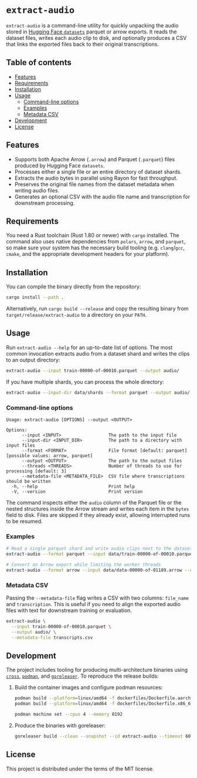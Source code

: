 # `extract-audio`

`extract-audio` is a command-line utility for quickly unpacking the audio stored in [Hugging Face `datasets`](https://huggingface.co/docs/datasets) parquet or arrow exports. It reads the dataset files, writes each audio clip to disk, and optionally produces a CSV that links the exported files back to their original transcriptions.

## Table of contents

- [Features](#features)
- [Requirements](#requirements)
- [Installation](#installation)
- [Usage](#usage)
  - [Command-line options](#command-line-options)
  - [Examples](#examples)
  - [Metadata CSV](#metadata-csv)
- [Development](#development)
- [License](#license)

## Features

- Supports both Apache Arrow (`.arrow`) and Parquet (`.parquet`) files produced by Hugging Face `datasets`.
- Processes either a single file or an entire directory of dataset shards.
- Extracts the audio bytes in parallel using Rayon for fast throughput.
- Preserves the original file names from the dataset metadata when writing audio files.
- Generates an optional CSV with the audio file name and transcription for downstream processing.

## Requirements

You need a Rust toolchain (Rust 1.80 or newer) with `cargo` installed. The command also uses native dependencies from `polars`, `arrow`, and `parquet`, so make sure your system has the necessary build tooling (e.g. `clang`/`gcc`, `cmake`, and the appropriate development headers for your platform).

## Installation

You can compile the binary directly from the repository:

```bash
cargo install --path .
```

Alternatively, run `cargo build --release` and copy the resulting binary from `target/release/extract-audio` to a directory on your `PATH`.

## Usage

Run `extract-audio --help` for an up-to-date list of options. The most common invocation extracts audio from a dataset shard and writes the clips to an output directory:

```bash
extract-audio --input train-00000-of-00010.parquet --output audio/
```

If you have multiple shards, you can process the whole directory:

```bash
extract-audio --input-dir data/shards --format parquet --output audio/
```

### Command-line options

```
Usage: extract-audio [OPTIONS] --output <OUTPUT>

Options:
      --input <INPUT>                  The path to the input file
      --input-dir <INPUT_DIR>          The path to a directory with input files
      --format <FORMAT>                File format [default: parquet] [possible values: arrow, parquet]
      --output <OUTPUT>                The path to the output files
      --threads <THREADS>              Number of threads to use for processing [default: 3]
      --metadata-file <METADATA_FILE>  CSV file where transcriptions should be written
  -h, --help                           Print help
  -V, --version                        Print version
```

The command inspects either the `audio` column of the Parquet file or the nested structures inside the Arrow stream and writes each item in the `bytes` field to disk. Files are skipped if they already exist, allowing interrupted runs to be resumed.

### Examples

```bash
# Read a single parquet shard and write audio clips next to the dataset
extract-audio --format parquet --input data/train-00000-of-00010.parquet --output extracted/train/

# Convert an Arrow export while limiting the worker threads
extract-audio --format arrow --input data/data-00000-of-01189.arrow --output extracted/arrow/ --threads 8
```

### Metadata CSV

Passing the `--metadata-file` flag writes a CSV with two columns: `file_name` and `transcription`. This is useful if you need to align the exported audio files with text for downstream training or evaluation.

```bash
extract-audio \
  --input train-00000-of-00010.parquet \
  --output audio/ \
  --metadata-file transcripts.csv
```

## Development

The project includes tooling for producing multi-architecture binaries using [`cross`](https://github.com/cross-rs/cross), [`podman`](https://podman.io/), and [`goreleaser`](https://goreleaser.com/). To reproduce the release builds:

1. Build the container images and configure podman resources:

    ```bash
    podman build --platform=linux/amd64 -f dockerfiles/Dockerfile.aarch64-unknown-linux-gnu -t aarch64-unknown-linux-gnu:my-edge .
    podman build --platform=linux/amd64 -f dockerfiles/Dockerfile.x86_64-unknown-linux-gnu -t x86_64-unknown-linux-gnu:my-edge .

    podman machine set --cpus 4 --memory 8192
    ```

2. Produce the binaries with goreleaser:

    ```bash
    goreleaser build --clean --snapshot --id extract-audio --timeout 60m
    ```

## License

This project is distributed under the terms of the MIT license.
